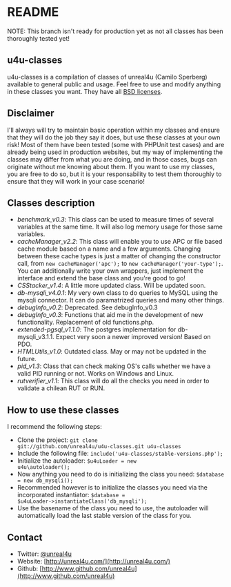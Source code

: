 README
==============

NOTE: This branch isn't ready for production yet as not all classes has been thoroughly tested yet!

u4u-classes
--------------

u4u-classes is a compilation of classes of unreal4u (Camilo Sperberg) available to general public and usage. Feel free
to use and modify anything in these classes you want. They have all [BSD licenses](http://en.wikipedia.org/wiki/BSD_licenses).

Disclaimer
--------------

I'll always will try to maintain basic operation within my classes and ensure that they will do the job they say it does,
but use these classes at your own risk! Most of them have been tested (some with PHPUnit test cases) and are already
being used in production websites, but my way of implementing the classes may differ from what you are doing, and in
those cases, bugs can originate without me knowing about them. If you want to use my classes, you are free to do so, but
it is your responsability to test them thoroughly to ensure that they will work in your case scenario!

Classes description
--------------

* *benchmark_v0.3*: This class can be used to measure times of several variables at the same time. It will also log
  memory usage for those same variables.
* *cacheManager_v2.2*: This class will enable you to use APC or file based cache module based on a name and a few
  arguments. Changing between these cache types is just a matter of changing the constructor call, from
  `new cacheManager('apc');` to `new cacheManager('your-type');`. You can additionally write your own wrappers, just
  implement the interface and extend the base class and you're good to go!
* *CSStacker_v1.4*: A little more updated class. Will be updated soon.
* *db-mysqli_v4.0.1*: My very own class to do queries to MySQL using the mysqli connector. It can do paramatrized
  queries and many other things.
* *debugInfo_v0.2*: Deprecated. See debugInfo_v0.3
* *debugInfo_v0.3*: Functions that aid me in the development of new functionality. Replacement of old functions.php.
* *extended-pgsql_v1.1.0*: The postgres implementation for db-mysqli_v3.1.1. Expect very soon a newer improved version!
  Based on PDO.
* *HTMLUtils_v1.0*: Outdated class. May or may not be updated in the future.
* *pid_v1.3*: Class that can check making OS's calls whether we have a valid PID running or not. Works on Windows and
  Linux.
* *rutverifier_v1.1*: This class will do all the checks you need in order to validate a chilean RUT or RUN. 

How to use these classes
--------------

I recommend the following steps: 
* Clone the project: <code>git clone git://github.com/unreal4u/u4u-classes.git u4u-classes</code>
* Include the following file: <code>include('u4u-classes/stable-versions.php');</code>
* Initialize the autoloader: <code>$u4uLoader = new u4u\autoloader();</code>
* Now anything you need to do is initializing the class you need: <code>$database = new db_mysqli();</code>
* Recommended however is to initialize the classes you need via the incorporated instantiator: <code>$database = $u4uLoader->instantiateClass('db_mysqli');</code>
* Use the basename of the class you need to use, the autoloader will automatically load the last stable version of the
  class for you. 

Contact
--------------

* Twitter: [@unreal4u](http://twitter.com/unreal4u)
* Website: [http://unreal4u.com/](http://unreal4u.com/)
* Github:  [http://www.github.com/unreal4u](http://www.github.com/unreal4u)

